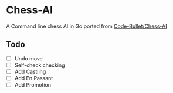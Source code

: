 # Chess-AI
A Command line chess AI in Go ported from [Code-Bullet/Chess-AI](https://github.com/Code-Bullet/Chess-AI)

## Todo
- [ ] Undo move
- [ ] Self-check checking
- [ ] Add Castling
- [ ] Add En Passant
- [ ] Add Promotion
